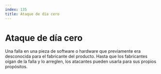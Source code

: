 ```yaml
---
index: 135
title: Ataque de día cero
---
```

# Ataque de día cero

Una falla en una pieza de software o hardware que previamente era desconocida para el fabricante del producto. Hasta que los fabricantes oigan de la falla y lo arreglen, los atacantes pueden usarla para sus propios propósitos.